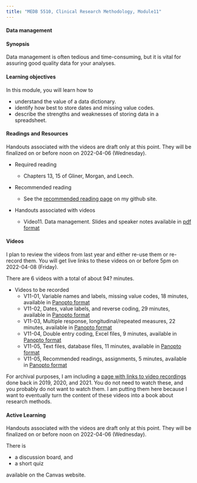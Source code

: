 ```yaml
---
title: "MEDB 5510, Clinical Research Methodology, Module11"
---
```


#### Data management

#### Synopsis

Data management is often tedious and time-consuming, but it is vital for assuring good quality data for your analyses.

#### Learning objectives

In this module, you will learn how to

+ understand the value of a data dictionary.
+ identify how best to store dates and missing value codes.
+ describe the strengths and weaknesses of storing data in a spreadsheet.

#### Readings and Resources

Handouts associated with the videos are draft only at this point. They will be finalized on or before noon on 2022-04-06 (Wednesday).

+ Required reading
  + Chapters 13, 15 of Gliner, Morgan, and Leech.

+ Recommended reading
  + See the [recommended reading page][git2] on my github site.

+ Handouts associated with videos
  + Video11. Data management. Slides and speaker notes available in [pdf format][git1]

#### Videos

I plan to review the videos from last year and either re-use them or re-record them. You will get live links to these videos on or before 5pm on 2022-04-08 (Friday).

There are 6 videos with a total of about 94? minutes.

+ Videos to be recorded
  + V11-01, Variable names and labels, missing value codes, 18 minutes, available in [Panopto format][2022-1101]
  + V11-02, Dates, value labels, and reverse coding, 29 minutes, available in [Panopto format][2022-1102]
  + V11-03, Multiple response, longitudinal/repeated measures, 22 minutes, available in [Panopto format][2022-1103]
  + V11-04, Double entry coding, Excel files, 9 minutes, available in [Panopto format][2022-1104]
  + V11-05, Text files, database files, 11 minutes, available in [Panopto format][2022-1105]
  + V11-05, Recommended readings, assignments, 5 minutes, available in [Panopto format][2022-1106]

For archival purposes, I am including a [page with links to video recordings][git0] done back in 2019, 2020, and 2021. You do not need to watch these, and you probably do not want to watch them. I am putting them here because I want to eventually turn the content of these videos into a book about research methods.

#### Active Learning

Handouts associated with the videos are draft only at this point. They will be finalized on or before noon on 2022-04-06 (Wednesday).

There is

+ a discussion board, and
+ a short quiz

available on the Canvas website.

[git0]: https://github.com/pmean/classes/blob/master/clinical-research-methodology/modules/5510-99-videos.md
[git1]: https://github.com/pmean/classes/blob/master/clinical-research-methodology/results/video11-slides-and-speaker-notes.pdf
[git2]: https://github.com/pmean/classes/blob/master/clinical-research-methodology/modules/5510-99-readings.md

[2022-1101]: https://umsystem.hosted.panopto.com/Panopto/Pages/Viewer.aspx?id=da2b6b0d-801a-4cc1-912b-ae6f014ba8a7
[2022-1102]: https://umsystem.hosted.panopto.com/Panopto/Pages/Viewer.aspx?id=3d291f42-4eb4-45e3-9b96-ae6f0151a87f
[2022-1103]: https://umsystem.hosted.panopto.com/Panopto/Pages/Viewer.aspx?id=2dec44c4-f47c-46ed-8cc4-ae6f0159c845
[2022-1104]: https://umsystem.hosted.panopto.com/Panopto/Pages/Viewer.aspx?id=d55d7b68-d6db-400b-9807-ae6f0160ab52
[2022-1105]: https://umsystem.hosted.panopto.com/Panopto/Pages/Viewer.aspx?id=ee8dceac-1121-45e4-9e6b-ae6f01637e16
[2022-1106]: https://umsystem.hosted.panopto.com/Panopto/Pages/Viewer.aspx?id=7670000d-0677-4f38-99a2-ae6f016b5bec
